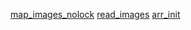 

[map_images_nolock](https://github.com/NSSONGMENG/wiki/blob/master/read_images/map_images_nolock.md)
[read_images](https://github.com/NSSONGMENG/wiki/blob/master/read_images/_read_images.md)
[arr_init](https://github.com/NSSONGMENG/wiki/blob/master/read_images/arr_init.md)
